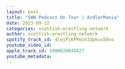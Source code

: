 ```yaml
---
layout: post
title: "SWN Podcast On Tour | ArdlerMania"
date: 2023-09-22
categories: scottish-wrestling-network
author: scottish-wrestling-network
spotify_track_id: 4lejPikPPmih33pkcu58vo
youtube_video_id: 
apple_track_id: 1000628845627
youtube_metadata: 
---
```

